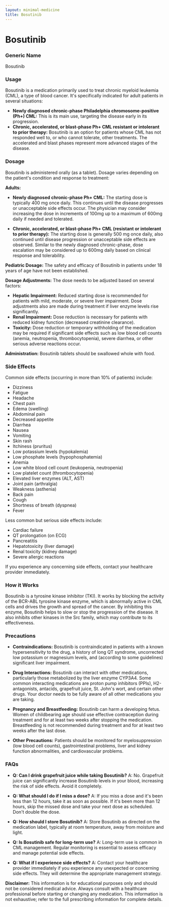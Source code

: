 ```yaml
---
layout: minimal-medicine
title: Bosutinib
---
```


# Bosutinib
### Generic Name
Bosutinib

### Usage
Bosutinib is a medication primarily used to treat chronic myeloid leukemia (CML), a type of blood cancer.  It's specifically indicated for adult patients in several situations:

* **Newly diagnosed chronic-phase Philadelphia chromosome-positive (Ph+) CML:** This is its main use, targeting the disease early in its progression.
* **Chronic, accelerated, or blast-phase Ph+ CML resistant or intolerant to prior therapy:** Bosutinib is an option for patients whose CML has not responded well to, or who cannot tolerate, other treatments.  The accelerated and blast phases represent more advanced stages of the disease.

### Dosage

Bosutinib is administered orally (as a tablet). Dosage varies depending on the patient's condition and response to treatment:

**Adults:**

* **Newly diagnosed chronic-phase Ph+ CML:** The starting dose is typically 400 mg once daily. This continues until the disease progresses or unacceptable side effects occur.  The physician may consider increasing the dose in increments of 100mg up to a maximum of 600mg daily if needed and tolerated.

* **Chronic, accelerated, or blast-phase Ph+ CML (resistant or intolerant to prior therapy):**  The starting dose is generally 500 mg once daily, also continued until disease progression or unacceptable side effects are observed.  Similar to the newly diagnosed chronic-phase, dose escalation may be considered up to 600mg daily based on clinical response and tolerability.

**Pediatric Dosage:**  The safety and efficacy of Bosutinib in patients under 18 years of age have not been established.

**Dosage Adjustments:**  The dose needs to be adjusted based on several factors:

* **Hepatic Impairment:** Reduced starting dose is recommended for patients with mild, moderate, or severe liver impairment.  Dose adjustments also are made during treatment if liver enzyme levels rise significantly.
* **Renal Impairment:** Dose reduction is necessary for patients with reduced kidney function (decreased creatinine clearance).
* **Toxicity:**  Dose reduction or temporary withholding of the medication may be required if significant side effects such as low blood cell counts (anemia, neutropenia, thrombocytopenia), severe diarrhea, or other serious adverse reactions occur.

**Administration:** Bosutinib tablets should be swallowed whole with food.


### Side Effects

Common side effects (occurring in more than 10% of patients) include:

* Dizziness
* Fatigue
* Headache
* Chest pain
* Edema (swelling)
* Abdominal pain
* Decreased appetite
* Diarrhea
* Nausea
* Vomiting
* Skin rash
* Itchiness (pruritus)
* Low potassium levels (hypokalemia)
* Low phosphate levels (hypophosphatemia)
* Anemia
* Low white blood cell count (leukopenia, neutropenia)
* Low platelet count (thrombocytopenia)
* Elevated liver enzymes (ALT, AST)
* Joint pain (arthralgia)
* Weakness (asthenia)
* Back pain
* Cough
* Shortness of breath (dyspnea)
* Fever


Less common but serious side effects include:

* Cardiac failure
* QT prolongation (on ECG)
* Pancreatitis
* Hepatotoxicity (liver damage)
* Renal toxicity (kidney damage)
*  Severe allergic reactions


If you experience any concerning side effects, contact your healthcare provider immediately.


### How it Works

Bosutinib is a tyrosine kinase inhibitor (TKI). It works by blocking the activity of the BCR-ABL tyrosine kinase enzyme, which is abnormally active in CML cells and drives the growth and spread of the cancer. By inhibiting this enzyme, Bosutinib helps to slow or stop the progression of the disease.  It also inhibits other kinases in the Src family, which may contribute to its effectiveness.


### Precautions

* **Contraindications:** Bosutinib is contraindicated in patients with a known hypersensitivity to the drug, a history of long QT syndrome, uncorrected low potassium or magnesium levels, and (according to some guidelines) significant liver impairment.

* **Drug Interactions:** Bosutinib can interact with other medications, particularly those metabolized by the liver enzyme CYP3A4.  Some common interacting medications are proton pump inhibitors (PPIs), H2-antagonists, antacids, grapefruit juice, St. John's wort, and certain other drugs.  Your doctor needs to be fully aware of all other medications you are taking.

* **Pregnancy and Breastfeeding:** Bosutinib can harm a developing fetus. Women of childbearing age should use effective contraception during treatment and for at least two weeks after stopping the medication.  Breastfeeding is not recommended during treatment and for at least two weeks after the last dose.

* **Other Precautions:**  Patients should be monitored for myelosuppression (low blood cell counts), gastrointestinal problems, liver and kidney function abnormalities, and cardiovascular problems.


### FAQs

* **Q: Can I drink grapefruit juice while taking Bosutinib?** A: No. Grapefruit juice can significantly increase Bosutinib levels in your blood, increasing the risk of side effects. Avoid it completely.

* **Q: What should I do if I miss a dose?** A: If you miss a dose and it's been less than 12 hours, take it as soon as possible. If it's been more than 12 hours, skip the missed dose and take your next dose as scheduled. Don't double the dose.

* **Q: How should I store Bosutinib?** A: Store Bosutinib as directed on the medication label, typically at room temperature, away from moisture and light.

* **Q: Is Bosutinib safe for long-term use?** A: Long-term use is common in CML management. Regular monitoring is essential to assess efficacy and manage potential side effects.

* **Q: What if I experience side effects?** A: Contact your healthcare provider immediately if you experience any unexpected or concerning side effects.  They will determine the appropriate management strategy.


**Disclaimer:** This information is for educational purposes only and should not be considered medical advice. Always consult with a healthcare professional before starting or changing any medication.  This information is not exhaustive; refer to the full prescribing information for complete details.
